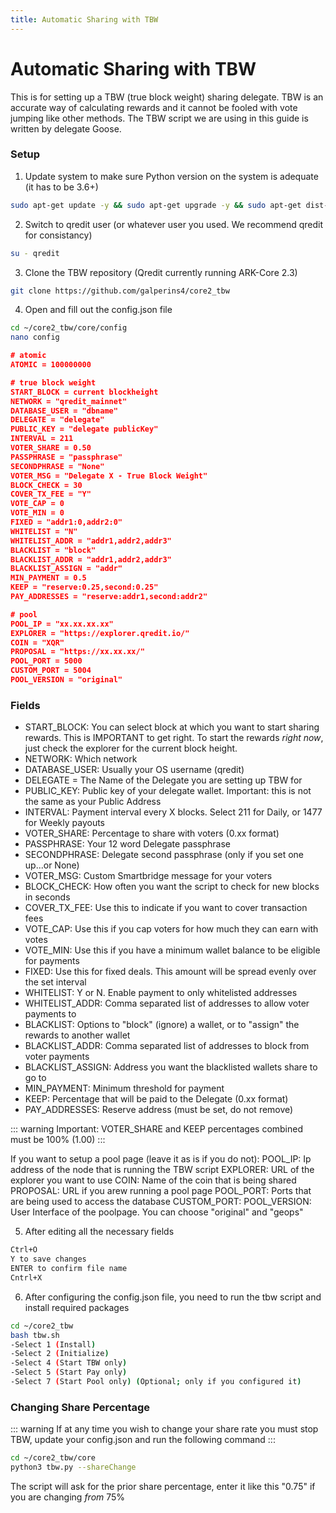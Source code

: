 ```yaml
---
title: Automatic Sharing with TBW
---
```

# Automatic Sharing with TBW

This is for setting up a TBW (true block weight) sharing delegate.  TBW is an accurate way of calculating rewards and it cannot be fooled with vote jumping like other methods. The TBW script we are using in this guide is written by delegate Goose.

### Setup

1. Update system to make sure Python version on the system is adequate (it has to be 3.6+)
```bash
sudo apt-get update -y && sudo apt-get upgrade -y && sudo apt-get dist-upgrade -y
```

2. Switch to qredit user (or whatever user you used. We recommend qredit for consistancy)
```bash
su - qredit
```

3. Clone the TBW repository (Qredit currently running ARK-Core 2.3)
```bash
git clone https://github.com/galperins4/core2_tbw
```

4. Open and fill out the config.json file
```bash
cd ~/core2_tbw/core/config
nano config
```

```json
# atomic
ATOMIC = 100000000

# true block weight
START_BLOCK = current blockheight
NETWORK = "qredit_mainnet"
DATABASE_USER = "dbname"
DELEGATE = "delegate"
PUBLIC_KEY = "delegate publicKey"
INTERVAL = 211
VOTER_SHARE = 0.50
PASSPHRASE = "passphrase"
SECONDPHRASE = "None"
VOTER_MSG = "Delegate X - True Block Weight"
BLOCK_CHECK = 30
COVER_TX_FEE = "Y"
VOTE_CAP = 0
VOTE_MIN = 0
FIXED = "addr1:0,addr2:0"
WHITELIST = "N"
WHITELIST_ADDR = "addr1,addr2,addr3"
BLACKLIST = "block"
BLACKLIST_ADDR = "addr1,addr2,addr3"
BLACKLIST_ASSIGN = "addr"
MIN_PAYMENT = 0.5
KEEP = "reserve:0.25,second:0.25"
PAY_ADDRESSES = "reserve:addr1,second:addr2"

# pool
POOL_IP = "xx.xx.xx.xx"
EXPLORER = "https://explorer.qredit.io/"
COIN = "XQR"
PROPOSAL = "https://xx.xx.xx/"
POOL_PORT = 5000
CUSTOM_PORT = 5004
POOL_VERSION = "original"
```

### Fields
- START_BLOCK: You can select block at which you want to start sharing rewards.  This is IMPORTANT to get right.  To start the rewards *right now*, just check the explorer for the current block height. 
- NETWORK: Which network
- DATABASE_USER: Usually your OS username (qredit)
- DELEGATE = The Name of the Delegate you are setting up TBW for
- PUBLIC_KEY: Public key of your delegate wallet. Important: this is not the same as your Public Address
- INTERVAL: Payment interval every X blocks. Select 211 for Daily, or 1477 for Weekly payouts
- VOTER_SHARE: Percentage to share with voters (0.xx format) 
- PASSPHRASE: Your 12 word Delegate passphrase
- SECONDPHRASE: Delegate second passphrase (only if you set one up...or None)
- VOTER_MSG: Custom Smartbridge message for your voters
- BLOCK_CHECK: How often you want the script to check for new blocks in seconds 
- COVER_TX_FEE: Use this to indicate if you want to cover transaction fees
- VOTE_CAP: Use this if you cap voters for how much they can earn with votes 
- VOTE_MIN: Use this if you have a minimum wallet balance to be eligible for payments 
- FIXED: Use this for fixed deals. This amount will be spread evenly over the set interval 
- WHITELIST: Y or N. Enable payment to only whitelisted addresses
- WHITELIST_ADDR: Comma separated list of addresses to allow voter payments to 
- BLACKLIST: Options to "block" (ignore) a wallet, or to "assign" the rewards to another wallet
- BLACKLIST_ADDR: Comma separated list of addresses to block from voter payments 
- BLACKLIST_ASSIGN: Address you want the blacklisted wallets share to go to
- MIN_PAYMENT: Minimum threshold for payment
- KEEP: Percentage that will be paid to the Delegate (0.xx format)
- PAY_ADDRESSES: Reserve address (must be set, do not remove)

::: warning
Important: VOTER_SHARE and KEEP percentages combined must be 100% (1.00)
:::

If you want to setup a pool page (leave it as is if you do not): 
POOL_IP: Ip address of the node that is running the TBW script
EXPLORER: URL of the explorer you want to use
COIN: Name of the coin that is being shared
PROPOSAL: URL if you arew running a pool page
POOL_PORT: Ports that are being used to access the database
CUSTOM_PORT: 
POOL_VERSION: User Interface of the poolpage. You can choose "original" and "geops"

5. After editing all the necessary fields
```bash
Ctrl+O
Y to save changes
ENTER to confirm file name
Cntrl+X
```

6. After configuring the config.json file, you need to run the tbw script and install required packages
```bash
cd ~/core2_tbw
bash tbw.sh
-Select 1 (Install)
-Select 2 (Initialize)
-Select 4 (Start TBW only)
-Select 5 (Start Pay only)
-Select 7 (Start Pool only) (Optional; only if you configured it)
```

### Changing Share Percentage

::: warning
If at any time you wish to change your share rate you must stop TBW, update your config.json and run the following command
:::
```bash
cd ~/core2_tbw/core
python3 tbw.py --shareChange
```
The script will ask for the prior share percentage, enter it like this "0.75" if you are changing *from* 75%
